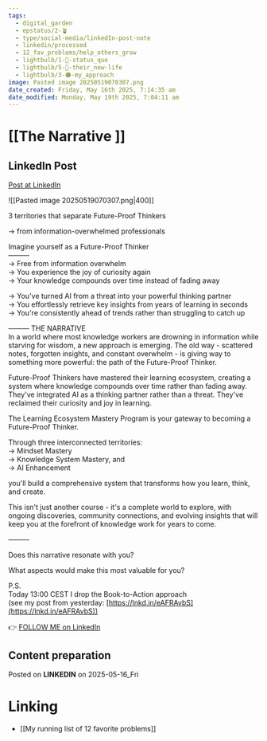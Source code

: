 ```yaml
---
tags:
  - digital_garden
  - epstatus/2-🪴
  - type/social-media/linkedIn-post-note
  - linkedin/processed
  - 12_fav_problems/help_others_grow
  - lightbulb/1-🔴-status_quo
  - lightbulb/5-🔵-their_new-life
  - lightbulb/3-🟠-my_approach
image: Pasted image 20250519070307.png
date_created: Friday, May 16th 2025, 7:14:35 am
date_modified: Monday, May 19th 2025, 7:04:11 am
---
```

# [[The Narrative ]]
## LinkedIn Post
[Post at LinkedIn](https://www.linkedin.com/posts/sebastiankamilli_3-territories-that-separate-future-proof-activity-7329023096743460864-Lpq_?utm_source=share&utm_medium=member_desktop&rcm=ACoAAA1M1pkBgWCYPhT45EpfLiHzViQqRWNCIv4)

![[Pasted image 20250519070307.png|400]]

3 territories that separate Future-Proof Thinkers  
  
→ from information-overwhelmed professionals  
  
Imagine yourself as a Future-Proof Thinker  
———  
→ Free from information overwhelm  
→ You experience the joy of curiosity again  
→ Your knowledge compounds over time instead of fading away  
  
→ You've turned AI from a threat into your powerful thinking partner  
→ You effortlessly retrieve key insights from years of learning in seconds  
→ You're consistently ahead of trends rather than struggling to catch up  

——— THE NARRATIVE  
In a world where most knowledge workers are drowning in information while starving for wisdom, a new approach is emerging. The old way - scattered notes, forgotten insights, and constant overwhelm - is giving way to something more powerful: the path of the Future-Proof Thinker.  
  
Future-Proof Thinkers have mastered their learning ecosystem, creating a system where knowledge compounds over time rather than fading away. They've integrated AI as a thinking partner rather than a threat. They've reclaimed their curiosity and joy in learning.  
  
The Learning Ecosystem Mastery Program is your gateway to becoming a Future-Proof Thinker.  
  
Through three interconnected territories:  
→ Mindset Mastery  
→ Knowledge System Mastery, and  
→ AI Enhancement  
  
you'll build a comprehensive system that transforms how you learn, think, and create.  
  
This isn't just another course - it's a complete world to explore, with ongoing discoveries, community connections, and evolving insights that will keep you at the forefront of knowledge work for years to come.  
  
———  

Does this narrative resonate with you?  
  
What aspects would make this most valuable for you?  

P.S.  
Today 13:00 CEST I drop the Book-to-Action approach  
(see my post from yesterday: [https://lnkd.in/eAFRAvbS](https://lnkd.in/eAFRAvbS))

👉 [FOLLOW ME on LinkedIn](https://www.linkedin.com/comm/mynetwork/discovery-see-all?usecase=PEOPLE_FOLLOWS&followMember=sebastiankamilli)

## Content preparation

Posted on **LINKEDIN** on 2025-05-16_Fri
# Linking
+ [[My running list of 12 favorite problems]]